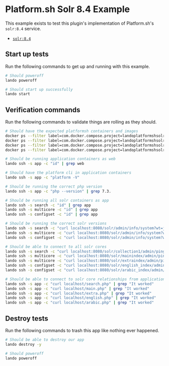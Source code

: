 Platform.sh Solr 8.4 Example
============================

This example exists to test this plugin's implementation of Platform.sh's `solr:8.4` service.

* [`solr:8.4`](https://docs.platform.sh/configuration/services/solr.html)

Start up tests
--------------

Run the following commands to get up and running with this example.

```bash
# Should poweroff
lando poweroff

# Should start up successfully
lando start
```

Verification commands
---------------------

Run the following commands to validate things are rolling as they should.

```bash
# Should have the expected platformsh containers and images
docker ps --filter label=com.docker.compose.project=landoplatformshsolr84 | grep docker.registry.platform.sh/php-7.3 | grep landoplatformshsolr84_app_1
docker ps --filter label=com.docker.compose.project=landoplatformshsolr84 | grep docker.registry.platform.sh/solr-8.4 | grep landoplatformshsolr84_search_1
docker ps --filter label=com.docker.compose.project=landoplatformshsolr84 | grep docker.registry.platform.sh/solr-8.6 | grep landoplatformshsolr84_multi_1
docker ps --filter label=com.docker.compose.project=landoplatformshsolr84 | grep docker.registry.platform.sh/solr-8.6 | grep landoplatformshsolr84_configset_1

# Should be running application containers as web
lando ssh -s app -c "id" | grep web

# Should have the platform cli in application containers
lando ssh -s app -c "platform -V"

# Should be running the correct php version
lando ssh -s app -c "php --version" | grep 7.3.

# Should be running all solr containers as app
lando ssh -s search -c "id" | grep app
lando ssh -s multicore -c "id" | grep app
lando ssh -s configset -c "id" | grep app

# Should be running the correct solr versions
lando ssh -s search -c "curl localhost:8080/solr/admin/info/system?wt=json" | grep solr-spec-version | grep "8.4"
lando ssh -s multicore -c "curl localhost:8080/solr/admin/info/system?wt=json" | grep solr-spec-version | grep "8.4"
lando ssh -s configset -c "curl localhost:8080/solr/admin/info/system?wt=json" | grep solr-spec-version | grep "8.4"

# Should be able to connect to all solr cores
lando ssh -s search -c "curl localhost:8080/solr/collection1/admin/ping?wt=json" | grep status | grep OK
lando ssh -s multicore -c "curl localhost:8080/solr/mainindex/admin/ping?wt=json" | grep status | grep OK
lando ssh -s multicore -c "curl localhost:8080/solr/extraindex/admin/ping?wt=json" | grep status | grep OK
lando ssh -s configset -c "curl localhost:8080/solr/english_index/admin/ping?wt=json" | grep status | grep OK
lando ssh -s configset -c "curl localhost:8080/solr/arabic_index/admin/ping?wt=json" | grep status | grep OK

# Should be able to connect to solr core relationships from application containers
lando ssh -s app -c "curl localhost/search.php" | grep "It worked"
lando ssh -s app -c "curl localhost/main.php" | grep "It worked"
lando ssh -s app -c "curl localhost/extra.php" | grep "It worked"
lando ssh -s app -c "curl localhost/english.php" | grep "It worked"
lando ssh -s app -c "curl localhost/arabic.php" | grep "It worked"
```

Destroy tests
-------------

Run the following commands to trash this app like nothing ever happened.

```bash
# Should be able to destroy our app
lando destroy -y

# Should poweroff
lando poweroff
```
